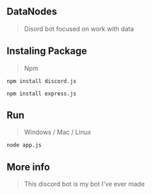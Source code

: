 ## DataNodes
> Disord bot focused on work with data

## Instaling Package
> Npm
```
npm install discord.js
```
```
npm install express.js
```

## Run
> Windows / Mac / Linux
```
node app.js
```

## More info
> This discord bot is my bot I've ever made

